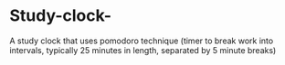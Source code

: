 # Study-clock-
A study clock that uses pomodoro technique (timer to break work into intervals, typically 25 minutes in length, separated by 5 minute breaks)
